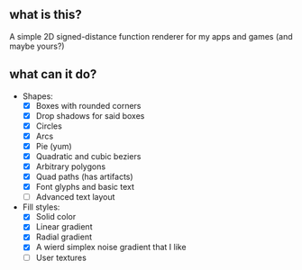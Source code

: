## what is this?
A simple 2D signed-distance function renderer for my apps and games (and maybe yours?)

## what can it do?
- Shapes:
  - [x] Boxes with rounded corners
  - [x] Drop shadows for said boxes
  - [x] Circles
  - [x] Arcs
  - [x] Pie (yum)
  - [x] Quadratic and cubic beziers
  - [x] Arbitrary polygons
  - [x] Quad paths (has artifacts)
  - [x] Font glyphs and basic text
  - [ ] Advanced text layout
- Fill styles:
  - [x] Solid color
  - [x] Linear gradient
  - [x] Radial gradient
  - [x] A wierd simplex noise gradient that I like
  - [ ] User textures
